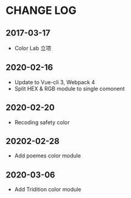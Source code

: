 # CHANGE LOG

## 2017-03-17
- Color Lab 立项

## 2020-02-16
- Update to Vue-cli 3, Webpack 4
- Split HEX & RGB module to single comonent

## 2020-02-20
- Recoding safety color

## 20202-02-28
- Add poemes color module

## 2020-03-06
- Add Tridition color module
